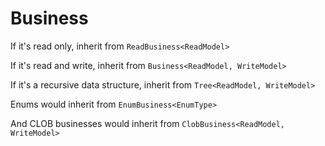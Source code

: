 # Business

If it's read only, inherit from `ReadBusiness<ReadModel>`

If it's read and write, inherit from `Business<ReadModel, WriteModel>`

If it's a recursive data structure, inherit from `Tree<ReadModel, WriteModel>`

Enums would inherit from `EnumBusiness<EnumType>`

And CLOB businesses would inherit from `ClobBusiness<ReadModel, WriteModel>`
